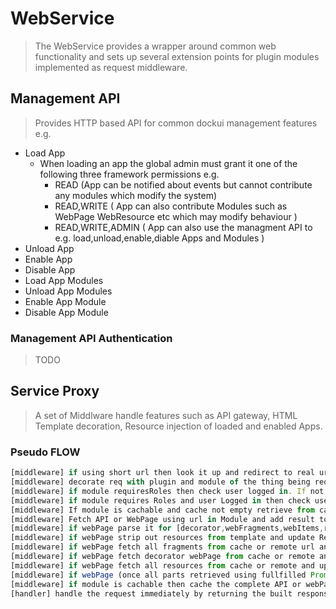 # WebService

> The WebService provides a wrapper around common web functionality and sets up several extension points for plugin modules implemented as request middleware.

## Management API

> Provides HTTP based API for common dockui management features e.g.

- Load App
  - When loading an app the global admin must grant it one of the following three framework permissions e.g.
    - READ (App can be notified about events but cannot contribute any modules which modify the system)
    - READ,WRITE ( App can also contribute Modules such as WebPage WebResource etc which may modify behaviour )
    - READ,WRITE,ADMIN ( App can also use the managment API to e.g. load,unload,enable,diable Apps and Modules )
- Unload App
- Enable App
- Disable App
- Load App Modules
- Unload App Modules
- Enable App Module
- Disable App Module

### Management API Authentication

> TODO

## Service Proxy

> A set of Middlware handle features such as API gateway, HTML Template decoration, Resource injection of loaded and enabled Apps.

### Pseudo FLOW

```javascript
[middleware] if using short url then look it up and redirect to real url
[middleware] decorate req with plugin and module of the thing being requested
[middleware] if module requiresRoles then check user logged in. If not then log user in
[middleware] if module requires Roles and user Logged in then check user has roles. If not deny
[middleware] If module is cachable and cache not empty retrieve from cache.
[middleware] Fetch API or WebPage using url in Module and add result to Res
[middleware] if webPage parse it for [decorator,webFragments,webItems,resources] - add to Res
[middleware] if webPage strip out resources from template and update Res
[middleware] if webPage fetch all fragments from cache or remote url and update Res
[middleware] if webPage fetch decorator webPage from cache or remote and update Res
[middleware] if webPage fetch all resources from cache or remote and update Res
[middleware] if webPage (once all parts retrieved using fullfilled Promise) recombine the page and update Res
[middleware] if module is cachable then cache the complete API or webPage here
[handler] handle the request immediately by returning the built response.
```

